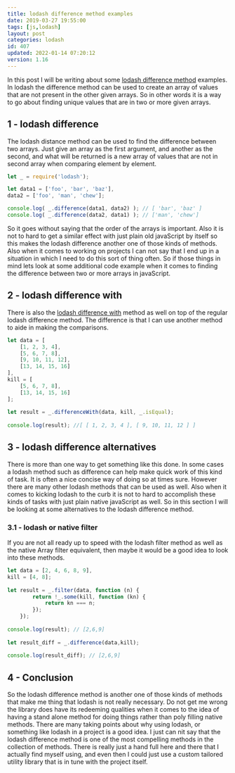 ```yaml
---
title: lodash difference method examples
date: 2019-03-27 19:55:00
tags: [js,lodash]
layout: post
categories: lodash
id: 407
updated: 2022-01-14 07:20:12
version: 1.16
---
```


In this post I will be writing about some [lodash difference method](https://lodash.com/docs/4.17.11#difference) examples. In lodash the difference method can be used to create an array of values that are not present in the other given arrays. So in other words it is a way to go about finding unique values that are in two or more given arrays.

<!-- more -->

## 1 - lodash difference

The lodash distance method can be used to find the difference between two arrays. Just give an array as the first argument, and another as the second, and what will be returned is a new array of values that are not in second array when comparing element by element.

```js
let _ = require('lodash');

let data1 = ['foo', 'bar', 'baz'],
data2 = ['foo', 'man', 'chew'];

console.log( _.difference(data1, data2) ); // [ 'bar', 'baz' ]
console.log( _.difference(data2, data1) ); // ['man', 'chew']
```

So it goes without saying that the order of the arrays is important. Also it is not to hard to get a similar effect with just plain old javaScript by itself so this makes the lodash difference another one of those kinds of methods. Also when it comes to working on projects I can not say that I end up in a situation in which I need to do this sort of thing often. So if those things in mind lets look at some additional code example when it comes to finding the difference between two or more arrays in javaScript.

## 2 - lodash difference with

There is also the [lodash difference with](https://lodash.com/docs/4.17.11#differenceWith) method as well on top  of the regular lodash difference method. The difference is that I can use another method to aide in making the comparisons.

```js
let data = [
    [1, 2, 3, 4],
    [5, 6, 7, 8],
    [9, 10, 11, 12],
    [13, 14, 15, 16]
],
kill = [
    [5, 6, 7, 8],
    [13, 14, 15, 16]
];
 
let result = _.differenceWith(data, kill, _.isEqual);
 
console.log(result); //[ [ 1, 2, 3, 4 ], [ 9, 10, 11, 12 ] ]
```

## 3 - lodash difference alternatives

There is more than one way to get something like this done. In some cases a lodash method such as difference can help make quick work of this kind of task. It is often a nice concise way of doing so at times sure. However there are many other lodash methods that can be used as well. Also when it comes to kicking lodash to the curb it is not to hard to accomplish these kinds of tasks with just plain native javaScript as well. So in this section I will be looking at some alternatives to the lodash difference method.

### 3.1 - lodash or native filter

If you are not all ready up to speed with the lodash filter method as well as the native Array filter equivalent, then maybe it would be a good idea to look into these methods.

```js
let data = [2, 4, 6, 8, 9],
kill = [4, 8];
 
let result = _.filter(data, function (n) {
        return !_.some(kill, function (kn) {
            return kn === n;
        });
    });
 
console.log(result); // [2,6,9]
 
let result_diff = _.difference(data,kill);
 
console.log(result_diff); // [2,6,9]
```

## 4 - Conclusion

So the lodash difference method is another one of those kinds of methods that make me thing that lodash is not really necessary. Do not get me wrong the library does have its redeeming qualities when it comes to the idea of having a stand alone method for doing things rather than poly filling native methods. There are many taking points about why using lodash, or something like lodash in a project is a good idea. I just can nit say that the lodash difference method is one of the most compelling methods in the collection of methods. There is really just a hand full here and there that I actually find myself using, and even then I could just use a custom tailored utility library that is in tune with the project itself.